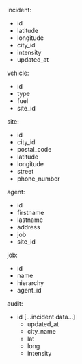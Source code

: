 incident:
- id
- latitude
- longitude
- city_id
- intensity
- updated_at

vehicle:
- id
- type
- fuel
- site_id

site:
- id
- city_id
- postal_code
- latitude
- longitude
- street
- phone_number

agent:
- id
- firstname
- lastname
- address
- job
- site_id

job:
- id
- name
- hierarchy
- agent_id

audit:
- id
[...incident data...]
    - updated_at
    - city_name
    - lat
    - long
    - intensity